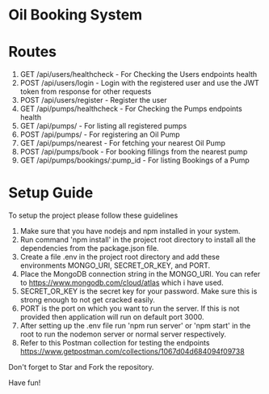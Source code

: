 # Oil Booking System

# Routes
1. GET  /api/users/healthcheck - For Checking the Users endpoints health
2. POST /api/users/login - Login with the registered user and use the JWT token from response for other requests
3. POST /api/users/register - Register the user
4. GET  /api/pumps/healthcheck - For Checking the Pumps endpoints health
5. GET  /api/pumps/ - For listing all registered pumps
6. POST /api/pumps/ - For registering an Oil Pump
7. GET  /api/pumps/nearest - For fetching your nearest Oil Pump
8. POST /api/pumps/book - For booking fillings from the nearest pump
9. GET  /api/pumps/bookings/:pump_id - For listing Bookings of a Pump

# Setup Guide

To setup the project please follow these guidelines

1. Make sure that you have nodejs and npm installed in your system.
2. Run command 'npm install' in the project root directory to install all the dependencies from the package.json file.
3. Create a file .env in the project root directory and add these environments MONGO_URI, SECRET_OR_KEY, and PORT.
4. Place the MongoDB connection string in the MONGO_URI. You can refer to https://www.mongodb.com/cloud/atlas which i have used.
5. SECRET_OR_KEY is the secret key for your password. Make sure this is strong enough to not get cracked easily.
6. PORT is the port on which you want to run the server. If this is not provided then application will run on default port 3000.
7. After setting up the .env file run 'npm run server' or 'npm start' in the root to run the nodemon server or normal server respectively.
8. Refer to this Postman collection for testing the endpoints https://www.getpostman.com/collections/1067d04d684094f09738

Don't forget to Star and Fork the repository.

Have fun!


